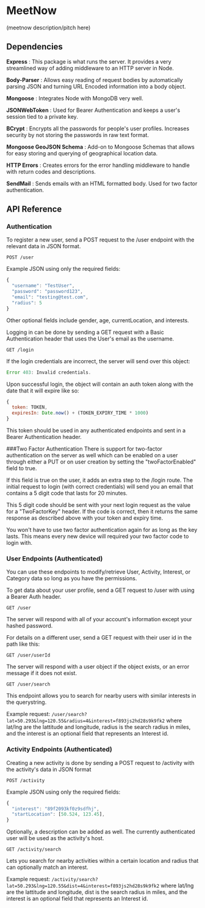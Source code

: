 # MeetNow
(meetnow description/pitch here)

## Dependencies

**Express**
  : This package is what runs the server. It provides a very streamlined way of adding middleware to an HTTP server in Node.

**Body-Parser**
  : Allows easy reading of request bodies by automatically parsing JSON and turning URL Encoded information into a body object.

**Mongoose**
  : Integrates Node with MongoDB very well.

**JSONWebToken**
  : Used for Bearer Authentication and keeps a user's session tied to a private key.

**BCrypt**
  : Encrypts all the passwords for people's user profiles. Increases security by not storing the passwords in raw text format.

**Mongoose GeoJSON Schema**
  : Add-on to Mongoose Schemas that allows for easy storing and querying of geographical location data.

**HTTP Errors**
  : Creates errors for the error handling middleware to handle with return codes and descriptions.

**SendMail**
  : Sends emails with an HTML formatted body. Used for two factor authentication.

## API Reference

### Authentication
To register a new user, send a POST request to the /user endpoint with the relevant data in JSON format.

<code>POST /user</code>

Example JSON using only the required fields:
``` javascript
{
  "username": "TestUser",
  "password": "password123",
  "email": "testing@test.com",
  "radius": 5
}
```
Other optional fields include gender, age, currentLocation, and interests.


Logging in can be done by sending a GET request with a Basic Authentication header that uses the User's email as the username.

<code>GET /login</code>

If the login credentials are incorrect, the server will send over this object:

``` javascript
Error 403: Invalid credentials.
```

Upon successful login, the object will contain an auth token along with the date that it will expire like so:

``` javascript
{
  token: TOKEN,
  expiresIn: Date.now() + (TOKEN_EXPIRY_TIME * 1000)
}
```

This token should be used in any authenticated endpoints and sent in a Bearer Authentication header.

###Two Factor Authentication
There is support for two-factor authentication on the server as well which can be enabled on a user through either a PUT or
on user creation by setting the "twoFactorEnabled" field to true.

If this field is true on the user, it adds an extra step to the /login route. The initial request to login (with correct credentials) will send you an email
that contains a 5 digit code that lasts for 20 minutes.

This 5 digit code should be sent with your next login request as the value for a "TwoFactorKey" header.
If the code is correct, then it returns the same response as described above with your token and expiry time.

You won't have to use two factor authentication again for as long as the key lasts. This means every new device will required
your two factor code to login with.

### User Endpoints (Authenticated)
You can use these endpoints to modify/retrieve User, Activity, Interest, or Category data so long as you have the permissions.

To get data about your user profile, send a GET request to /user with using a Bearer Auth header.

<code>GET /user</code>

The server will respond with all of your account's information except your hashed password.

For details on a different user, send a GET request with their user id in the path like this:

<code>GET /user/userId</code>

The server will respond with a user object if the object exists, or an error message if it does not exist.

<code>GET /user/search</code>

This endpoint allows you to search for nearby users with similar interests in the querystring.

Example request:
<code>/user/search?lat=50.293&lng=120.55&radius=4&interest=f893js2hd28s9k9fk2</code>
where lat/lng are the lattitude and longitude, radius is the search radius in miles, and the interest is an optional field that represents an Interest id.

### Activity Endpoints (Authenticated)

Creating a new activity is done by sending a POST request to /activity with the activity's data in JSON format

<code>POST /activity</code>

Example JSON using only the required fields:
``` javascript
{
  "interest": "89f2093kf0z9sdfhj",
  "startLocation": [50.524, 123.45],
}
```
Optionally, a description can be added as well. The currently authenticated user will be used as the activity's host.

<code>GET /activity/search</code>

Lets you search for nearby activities within a certain location and radius that can optionally match an interest.

Example request:
<code>/activity/search?lat=50.293&lng=120.55&dist=4&interest=f893js2hd28s9k9fk2</code>
where lat/lng are the lattitude and longitude, dist is the search radius in miles, and the interest is an optional field that represents an Interest id.
